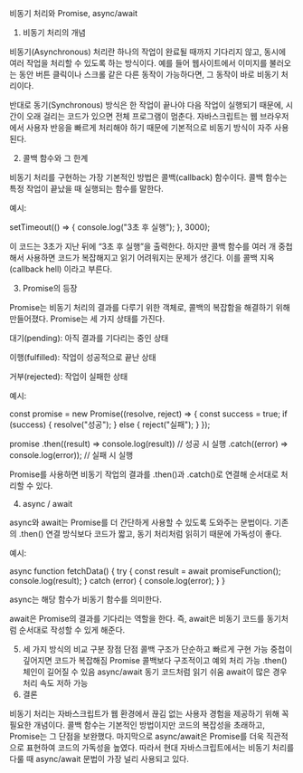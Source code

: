 비동기 처리와 Promise, async/await
1. 비동기 처리의 개념

비동기(Asynchronous) 처리란 하나의 작업이 완료될 때까지 기다리지 않고, 동시에 여러 작업을 처리할 수 있도록 하는 방식이다.
예를 들어 웹사이트에서 이미지를 불러오는 동안 버튼 클릭이나 스크롤 같은 다른 동작이 가능하다면, 그 동작이 바로 비동기 처리이다.

반대로 동기(Synchronous) 방식은 한 작업이 끝나야 다음 작업이 실행되기 때문에, 시간이 오래 걸리는 코드가 있으면 전체 프로그램이 멈춘다.
자바스크립트는 웹 브라우저에서 사용자 반응을 빠르게 처리해야 하기 때문에 기본적으로 비동기 방식이 자주 사용된다.

2. 콜백 함수와 그 한계

비동기 처리를 구현하는 가장 기본적인 방법은 콜백(callback) 함수이다.
콜백 함수는 특정 작업이 끝났을 때 실행되는 함수를 말한다.

예시:

setTimeout(() => {
  console.log("3초 후 실행");
}, 3000);


이 코드는 3초가 지난 뒤에 “3초 후 실행”을 출력한다.
하지만 콜백 함수를 여러 개 중첩해서 사용하면 코드가 복잡해지고 읽기 어려워지는 문제가 생긴다. 이를 콜백 지옥(callback hell) 이라고 부른다.

3. Promise의 등장

Promise는 비동기 처리의 결과를 다루기 위한 객체로, 콜백의 복잡함을 해결하기 위해 만들어졌다.
Promise는 세 가지 상태를 가진다.

대기(pending): 아직 결과를 기다리는 중인 상태

이행(fulfilled): 작업이 성공적으로 끝난 상태

거부(rejected): 작업이 실패한 상태

예시:

const promise = new Promise((resolve, reject) => {
  const success = true;
  if (success) {
    resolve("성공");
  } else {
    reject("실패");
  }
});

promise
  .then((result) => console.log(result))  // 성공 시 실행
  .catch((error) => console.log(error));  // 실패 시 실행


Promise를 사용하면 비동기 작업의 결과를 .then()과 .catch()로 연결해 순서대로 처리할 수 있다.

4. async / await

async와 await는 Promise를 더 간단하게 사용할 수 있도록 도와주는 문법이다.
기존의 .then() 연결 방식보다 코드가 짧고, 동기 처리처럼 읽히기 때문에 가독성이 좋다.

예시:

async function fetchData() {
  try {
    const result = await promiseFunction();
    console.log(result);
  } catch (error) {
    console.log(error);
  }
}


async는 해당 함수가 비동기 함수를 의미한다.

await은 Promise의 결과를 기다리는 역할을 한다.
즉, await은 비동기 코드를 동기처럼 순서대로 작성할 수 있게 해준다.

5. 세 가지 방식의 비교
구분	장점	단점
콜백	구조가 단순하고 빠르게 구현 가능	중첩이 깊어지면 코드가 복잡해짐
Promise	콜백보다 구조적이고 예외 처리 가능	.then() 체인이 길어질 수 있음
async/await	동기 코드처럼 읽기 쉬움	await이 많은 경우 처리 속도 저하 가능
6. 결론

비동기 처리는 자바스크립트가 웹 환경에서 끊김 없는 사용자 경험을 제공하기 위해 꼭 필요한 개념이다.
콜백 함수는 기본적인 방법이지만 코드의 복잡성을 초래하고, Promise는 그 단점을 보완했다.
마지막으로 async/await은 Promise를 더욱 직관적으로 표현하여 코드의 가독성을 높였다.
따라서 현대 자바스크립트에서는 비동기 처리를 다룰 때 async/await 문법이 가장 널리 사용되고 있다.